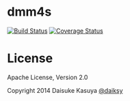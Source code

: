 dmm4s
=============

[![Build Status](https://travis-ci.org/daiksy/dmm4s.png?branch=master)](https://travis-ci.org/daiksy/dmm4s)
[![Coverage Status](https://coveralls.io/repos/daiksy/dmm4s/badge.png?branch=master)](https://coveralls.io/r/daiksy/dmm4s?branch=master)

# License

Apache License, Version 2.0

Copyright 2014 Daisuke Kasuya [@daiksy](https://twitter.com/daiksy)